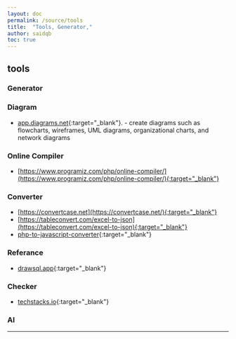 ```yaml
---
layout: doc
permalink: /source/tools
title:  "Tools, Generator,"
author: saidqb
toc: true
---
```


## tools

### Generator

### Diagram

+ [app.diagrams.net](https://app.diagrams.net){:target="_blank"}. - create diagrams such as flowcharts, wireframes, UML diagrams, organizational charts, and network diagrams

### Online Compiler

+ [https://www.programiz.com/php/online-compiler/](https://www.programiz.com/php/online-compiler/){:target="_blank"}

### Converter

+ [https://convertcase.net](https://convertcase.net/){:target="_blank"}
+ [https://tableconvert.com/excel-to-json](https://tableconvert.com/excel-to-json){:target="_blank"}
+ [php-to-javascript-converter](https://www.codeconvert.ai/php-to-javascript-converter){:target="_blank"}


### Referance

+ [drawsql.app](https://drawsql.app){:target="_blank"}

### Checker

+ [techstacks.io](https://techstacks.io){:target="_blank"}


### AI
--- 

